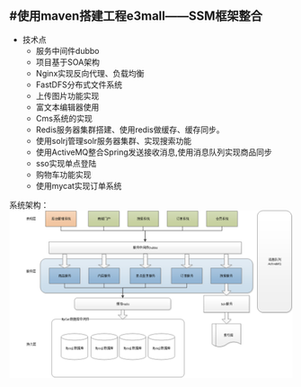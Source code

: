 #使用maven搭建工程e3mall——SSM框架整合
---
* 技术点
  * 服务中间件dubbo
  * 项目基于SOA架构
  * Nginx实现反向代理、负载均衡
  * FastDFS分布式文件系统
  * 上传图片功能实现
  * 富文本编辑器使用
  * Cms系统的实现
  * Redis服务器集群搭建、使用redis做缓存、缓存同步。
  * 使用solrj管理solr服务器集群、实现搜索功能
  * 使用ActiveMQ整合Spring发送接收消息,使用消息队列实现商品同步
  * sso实现单点登陆
  * 购物车功能实现
  * 使用mycat实现订单系统

系统架构：
![soa](https://github.com/swzhang/e3mall_SOA/blob/master/e3mall%E7%B3%BB%E7%BB%9F%E6%9E%B6%E6%9E%84.png)
